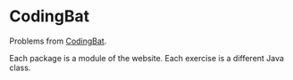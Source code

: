 # CodingBat
Problems from [CodingBat](https://codingbat.com/java).

Each package is a module of the website.
Each exercise is a different Java class.
